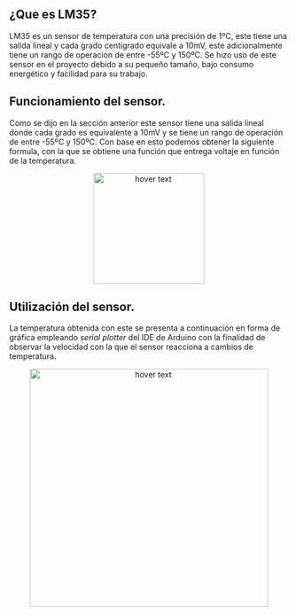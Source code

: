 ## ¿Que es LM35?

LM35 es un sensor de temperatura con una precisión de 1ºC, este tiene una salida lineal y cada grado centígrado equivale a 10mV, este adicionalmente tiene un rango de operación de entre -55ºC y 150ºC. Se hizo uso de este sensor en el proyecto debido a su pequeño tamaño, bajo consumo energético y facilidad para su trabajo.

## Funcionamiento del sensor.

Como se dijo en la sección anterior este sensor tiene una salida lineal donde cada grado es equivalente a 10mV y se tiene un rango de operación de entre -55ºC y 150ºC. Con base en esto podemos obtener la siguiente formula, con la que se obtiene una función que entrega voltaje en función de la temperatura. 

<p align="center">
  <img src="https://github.com/pavanegasg/Sistemas-Embebidos/blob/master/Manuales/Sensores/LM35/FormulaV.PNG" width="200" title="hover text">
</p>

## Utilización del sensor.

La temperatura obtenida con este se presenta a continuación en forma de gráfica empleando _serial plotter_ del IDE de Arduino con la finalidad de observar la velocidad con la que el sensor reacciona a cambios de temperatura.

<p align="center">
  <img src="https://github.com/pavanegasg/Sistemas-Embebidos/blob/master/Manuales/Sensores/LM35/LM35.png" width="430" title="hover text">
</p>
